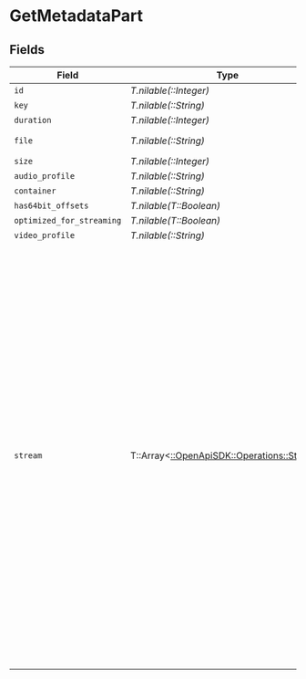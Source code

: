 # GetMetadataPart


## Fields

| Field                                                                                                                                                                                                                                                                                                                                                                                                                                                                                                                                                                                                                                                                                                 | Type                                                                                                                                                                                                                                                                                                                                                                                                                                                                                                                                                                                                                                                                                                  | Required                                                                                                                                                                                                                                                                                                                                                                                                                                                                                                                                                                                                                                                                                              | Description                                                                                                                                                                                                                                                                                                                                                                                                                                                                                                                                                                                                                                                                                           | Example                                                                                                                                                                                                                                                                                                                                                                                                                                                                                                                                                                                                                                                                                               |
| ----------------------------------------------------------------------------------------------------------------------------------------------------------------------------------------------------------------------------------------------------------------------------------------------------------------------------------------------------------------------------------------------------------------------------------------------------------------------------------------------------------------------------------------------------------------------------------------------------------------------------------------------------------------------------------------------------- | ----------------------------------------------------------------------------------------------------------------------------------------------------------------------------------------------------------------------------------------------------------------------------------------------------------------------------------------------------------------------------------------------------------------------------------------------------------------------------------------------------------------------------------------------------------------------------------------------------------------------------------------------------------------------------------------------------- | ----------------------------------------------------------------------------------------------------------------------------------------------------------------------------------------------------------------------------------------------------------------------------------------------------------------------------------------------------------------------------------------------------------------------------------------------------------------------------------------------------------------------------------------------------------------------------------------------------------------------------------------------------------------------------------------------------- | ----------------------------------------------------------------------------------------------------------------------------------------------------------------------------------------------------------------------------------------------------------------------------------------------------------------------------------------------------------------------------------------------------------------------------------------------------------------------------------------------------------------------------------------------------------------------------------------------------------------------------------------------------------------------------------------------------- | ----------------------------------------------------------------------------------------------------------------------------------------------------------------------------------------------------------------------------------------------------------------------------------------------------------------------------------------------------------------------------------------------------------------------------------------------------------------------------------------------------------------------------------------------------------------------------------------------------------------------------------------------------------------------------------------------------- |
| `id`                                                                                                                                                                                                                                                                                                                                                                                                                                                                                                                                                                                                                                                                                                  | *T.nilable(::Integer)*                                                                                                                                                                                                                                                                                                                                                                                                                                                                                                                                                                                                                                                                                | :heavy_minus_sign:                                                                                                                                                                                                                                                                                                                                                                                                                                                                                                                                                                                                                                                                                    | N/A                                                                                                                                                                                                                                                                                                                                                                                                                                                                                                                                                                                                                                                                                                   | 15                                                                                                                                                                                                                                                                                                                                                                                                                                                                                                                                                                                                                                                                                                    |
| `key`                                                                                                                                                                                                                                                                                                                                                                                                                                                                                                                                                                                                                                                                                                 | *T.nilable(::String)*                                                                                                                                                                                                                                                                                                                                                                                                                                                                                                                                                                                                                                                                                 | :heavy_minus_sign:                                                                                                                                                                                                                                                                                                                                                                                                                                                                                                                                                                                                                                                                                    | N/A                                                                                                                                                                                                                                                                                                                                                                                                                                                                                                                                                                                                                                                                                                   | /library/parts/15/1705637151/file.mp4                                                                                                                                                                                                                                                                                                                                                                                                                                                                                                                                                                                                                                                                 |
| `duration`                                                                                                                                                                                                                                                                                                                                                                                                                                                                                                                                                                                                                                                                                            | *T.nilable(::Integer)*                                                                                                                                                                                                                                                                                                                                                                                                                                                                                                                                                                                                                                                                                | :heavy_minus_sign:                                                                                                                                                                                                                                                                                                                                                                                                                                                                                                                                                                                                                                                                                    | N/A                                                                                                                                                                                                                                                                                                                                                                                                                                                                                                                                                                                                                                                                                                   | 141417                                                                                                                                                                                                                                                                                                                                                                                                                                                                                                                                                                                                                                                                                                |
| `file`                                                                                                                                                                                                                                                                                                                                                                                                                                                                                                                                                                                                                                                                                                | *T.nilable(::String)*                                                                                                                                                                                                                                                                                                                                                                                                                                                                                                                                                                                                                                                                                 | :heavy_minus_sign:                                                                                                                                                                                                                                                                                                                                                                                                                                                                                                                                                                                                                                                                                    | N/A                                                                                                                                                                                                                                                                                                                                                                                                                                                                                                                                                                                                                                                                                                   | /movies/Serenity (2005)/Serenity (2005).mp4                                                                                                                                                                                                                                                                                                                                                                                                                                                                                                                                                                                                                                                           |
| `size`                                                                                                                                                                                                                                                                                                                                                                                                                                                                                                                                                                                                                                                                                                | *T.nilable(::Integer)*                                                                                                                                                                                                                                                                                                                                                                                                                                                                                                                                                                                                                                                                                | :heavy_minus_sign:                                                                                                                                                                                                                                                                                                                                                                                                                                                                                                                                                                                                                                                                                    | N/A                                                                                                                                                                                                                                                                                                                                                                                                                                                                                                                                                                                                                                                                                                   | 40271948                                                                                                                                                                                                                                                                                                                                                                                                                                                                                                                                                                                                                                                                                              |
| `audio_profile`                                                                                                                                                                                                                                                                                                                                                                                                                                                                                                                                                                                                                                                                                       | *T.nilable(::String)*                                                                                                                                                                                                                                                                                                                                                                                                                                                                                                                                                                                                                                                                                 | :heavy_minus_sign:                                                                                                                                                                                                                                                                                                                                                                                                                                                                                                                                                                                                                                                                                    | N/A                                                                                                                                                                                                                                                                                                                                                                                                                                                                                                                                                                                                                                                                                                   | lc                                                                                                                                                                                                                                                                                                                                                                                                                                                                                                                                                                                                                                                                                                    |
| `container`                                                                                                                                                                                                                                                                                                                                                                                                                                                                                                                                                                                                                                                                                           | *T.nilable(::String)*                                                                                                                                                                                                                                                                                                                                                                                                                                                                                                                                                                                                                                                                                 | :heavy_minus_sign:                                                                                                                                                                                                                                                                                                                                                                                                                                                                                                                                                                                                                                                                                    | N/A                                                                                                                                                                                                                                                                                                                                                                                                                                                                                                                                                                                                                                                                                                   | mp4                                                                                                                                                                                                                                                                                                                                                                                                                                                                                                                                                                                                                                                                                                   |
| `has64bit_offsets`                                                                                                                                                                                                                                                                                                                                                                                                                                                                                                                                                                                                                                                                                    | *T.nilable(T::Boolean)*                                                                                                                                                                                                                                                                                                                                                                                                                                                                                                                                                                                                                                                                               | :heavy_minus_sign:                                                                                                                                                                                                                                                                                                                                                                                                                                                                                                                                                                                                                                                                                    | N/A                                                                                                                                                                                                                                                                                                                                                                                                                                                                                                                                                                                                                                                                                                   | false                                                                                                                                                                                                                                                                                                                                                                                                                                                                                                                                                                                                                                                                                                 |
| `optimized_for_streaming`                                                                                                                                                                                                                                                                                                                                                                                                                                                                                                                                                                                                                                                                             | *T.nilable(T::Boolean)*                                                                                                                                                                                                                                                                                                                                                                                                                                                                                                                                                                                                                                                                               | :heavy_minus_sign:                                                                                                                                                                                                                                                                                                                                                                                                                                                                                                                                                                                                                                                                                    | N/A                                                                                                                                                                                                                                                                                                                                                                                                                                                                                                                                                                                                                                                                                                   | false                                                                                                                                                                                                                                                                                                                                                                                                                                                                                                                                                                                                                                                                                                 |
| `video_profile`                                                                                                                                                                                                                                                                                                                                                                                                                                                                                                                                                                                                                                                                                       | *T.nilable(::String)*                                                                                                                                                                                                                                                                                                                                                                                                                                                                                                                                                                                                                                                                                 | :heavy_minus_sign:                                                                                                                                                                                                                                                                                                                                                                                                                                                                                                                                                                                                                                                                                    | N/A                                                                                                                                                                                                                                                                                                                                                                                                                                                                                                                                                                                                                                                                                                   | high                                                                                                                                                                                                                                                                                                                                                                                                                                                                                                                                                                                                                                                                                                  |
| `stream`                                                                                                                                                                                                                                                                                                                                                                                                                                                                                                                                                                                                                                                                                              | T::Array<[::OpenApiSDK::Operations::Stream](../../models/operations/stream.md)>                                                                                                                                                                                                                                                                                                                                                                                                                                                                                                                                                                                                                       | :heavy_minus_sign:                                                                                                                                                                                                                                                                                                                                                                                                                                                                                                                                                                                                                                                                                    | N/A                                                                                                                                                                                                                                                                                                                                                                                                                                                                                                                                                                                                                                                                                                   | [<br/>{<br/>"id": 29,<br/>"streamType": 2,<br/>"default": true,<br/>"codec": "aac",<br/>"index": 0,<br/>"bitrate": 128,<br/>"bitDepth": 8,<br/>"chromaLocation": "left",<br/>"chromaSubsampling": 14520,<br/>"codedHeight": 816,<br/>"codedWidth": 1920,<br/>"colorPrimaries": "bt709",<br/>"colorRange": "tv",<br/>"colorSpace": "bt709",<br/>"colorTrc": "bt709",<br/>"frameRate": 24,<br/>"hasScalingMatrix": false,<br/>"height": 814,<br/>"level": 40,<br/>"profile": "lc",<br/>"refFrames": 4,<br/>"scanType": "progressive",<br/>"streamIdentifier": "1",<br/>"width": 1920,<br/>"displayTitle": "English (AAC Stereo)",<br/>"extendedDisplayTitle": "English (AAC Stereo)",<br/>"selected": true,<br/>"channels": 2,<br/>"language": "English",<br/>"languageTag": "en",<br/>"languageCode": "eng",<br/>"samplingRate": 44100<br/>}<br/>] |